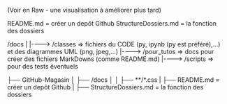 (Voir en Raw - une visualisation à améliorer plus tard)

README.md = créer un depôt Github
StructureDossiers.md = la fonction des dossiers

/docs
|
|----> /classes => fichiers du CODE (py, ipynb (py est préféré),...) et des diagrammes UML (png, jpeg,...)
|----> /pour_tutos => docs pour créer des fichiers MarkDowns (comme README.md)
|----> /scripts => pour des tests éventuels
 


├── GitHub-Magasin
│   ├── /docs
│   │   ├── **/*.css
|   ├── README.md = créer un depôt Github
|   ├── StructureDossiers.md = la fonction des dossiers
